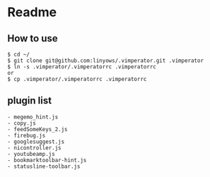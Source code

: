 # Readme

## How to use

    $ cd ~/
    $ git clone git@github.com:linyows/.vimperator.git .vimperator
    $ ln -s .vimperator/.vimperatorrc .vimperatorrc
    or
    $ cp .vimperator/.vimperatorrc .vimperatorrc

## plugin list

    - megemo_hint.js
    - copy.js
    - feedSomeKeys_2.js
    - firebug.js
    - googlesuggest.js
    - nicontroller.js
    - youtubeamp.js
    - bookmarktoolbar-hint.js
    - statusline-toolbar.js
